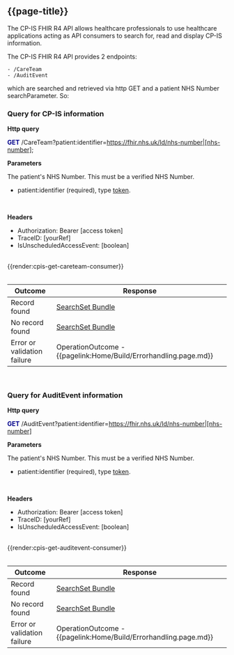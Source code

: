 ## {{page-title}}

The CP-IS FHIR R4 API allows healthcare professionals to use healthcare applications acting as API consumers to search for, read and display CP-IS information.

The CP-IS FHIR R4 API provides 2 endpoints:

    - /CareTeam
    - /AuditEvent

which are searched and retrieved via http GET and a patient NHS Number searchParameter. So:

### Query for CP-IS information

**Http query**

**<font color="#00008B">GET</font>** /CareTeam?patient:identifier=https://fhir.nhs.uk/Id/nhs-number|[nhs-number];

**Parameters**

The patient's NHS Number. This must be a verified NHS Number.
- patient:identifier (required), type <a href='http://hl7.org/fhir/R4/search.html#token'>token</a>. 

<br>

**Headers**

- Authorization: Bearer [access token]
- TraceID: [yourRef]
- IsUnscheduledAccessEvent: [boolean]

<br>
{{render:cpis-get-careteam-consumer}}
<br>
<br>

| Outcome         | Response                       |
| ----------- | ------------------------  |
| Record found       | <a href="https://simplifier.net/guide/child-protection---information-sharing--cp-is--api-consumer-impl/home/examples/use-case---get-careteam.page.md?version=current#success-case">SearchSet Bundle</a> |
| No record found       | <a href="https://simplifier.net/guide/child-protection---information-sharing--cp-is--api-consumer-impl/home/examples/use-case---get-careteam.page.md?version=current#no-record-found-case">SearchSet Bundle</a> |
| Error or validation failure      | OperationOutcome - {{pagelink:Home/Build/Errorhandling.page.md}}|

<br>

### Query for AuditEvent information

**Http query**

**<font color="#00008B">GET</font>** /AuditEvent?patient:identifier=https://fhir.nhs.uk/Id/nhs-number|[nhs-number]

**Parameters**

The patient's NHS Number. This must be a verified NHS Number.
- patient:identifier (required), type <a href='http://hl7.org/fhir/R4/search.html#token'>token</a>. 

<br>

**Headers**

- Authorization: Bearer [access token]
- TraceID: [yourRef]
- IsUnscheduledAccessEvent: [boolean]



<br>
{{render:cpis-get-auditevent-consumer}}
<br>
<br>

| Outcome         | Response                       |
| ----------- | ------------------------  |
| Record found       | <a href="https://simplifier.net/guide/child-protection---information-sharing--cp-is--api-consumer-impl/home/examples/use-case---get-auditevent.page.md?version=current#success-case">SearchSet Bundle</a> |
| No record found       | <a href="https://simplifier.net/guide/child-protection---information-sharing--cp-is--api-consumer-impl/home/examples/use-case---get-auditevent.page.md?version=current#no-record-found-case">SearchSet Bundle</a> |
| Error or validation failure      | OperationOutcome - {{pagelink:Home/Build/Errorhandling.page.md}}|

<br>